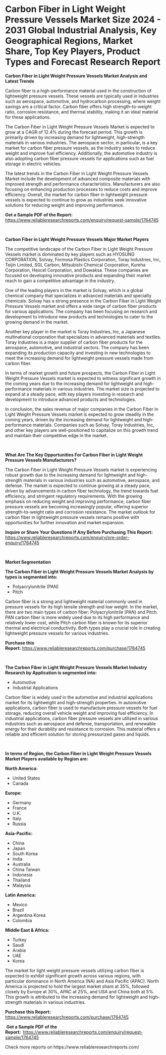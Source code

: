 <p><h1>Carbon Fiber in Light Weight Pressure Vessels Market Size 2024 - 2031 Global Industrial Analysis, Key Geographical Regions, Market Share, Top Key Players, Product Types and Forecast Research Report</h1></p><p><strong>Carbon Fiber in Light Weight Pressure Vessels Market Analysis and Latest Trends</strong></p>
<p><p>Carbon fiber is a high-performance material used in the construction of lightweight pressure vessels. These vessels are typically used in industries such as aerospace, automotive, and hydrocarbon processing, where weight savings are a critical factor. Carbon fiber offers high strength-to-weight ratio, corrosion resistance, and thermal stability, making it an ideal material for these applications.</p><p>The Carbon Fiber in Light Weight Pressure Vessels Market is expected to grow at a CAGR of 12.4% during the forecast period. This growth is primarily driven by increasing demand for lightweight, high-strength materials in various industries. The aerospace sector, in particular, is a key market for carbon fiber pressure vessels, as the industry seeks to reduce weight and improve fuel efficiency. Additionally, the automotive industry is also adopting carbon fiber pressure vessels for applications such as fuel storage in electric vehicles.</p><p>The latest trends in the Carbon Fiber in Light Weight Pressure Vessels Market include the development of advanced composite materials with improved strength and performance characteristics. Manufacturers are also focusing on enhancing production processes to reduce costs and improve efficiency. Overall, the market for carbon fiber in lightweight pressure vessels is expected to continue to grow as industries seek innovative solutions for reducing weight and improving performance.</p></p>
<p><strong>Get a Sample PDF of the Report:&nbsp;</strong> <a href="https://www.reliableresearchreports.com/enquiry/request-sample/1764745">https://www.reliableresearchreports.com/enquiry/request-sample/1764745</a></p>
<p>&nbsp;</p>
<p><strong>Carbon Fiber in Light Weight Pressure Vessels Major Market Players</strong></p>
<p><p>The competitive landscape of the Carbon Fiber in Light Weight Pressure Vessels market is dominated by key players such as HYOSUNG CORPORATION, Solvay, Formosa Plastics Corporation, Toray Industries, Inc, Teijin Limited, SGL Carbon, Mitsubishi Chemical Corporation, Kureha Corporation, Hexcel Corporation, and Dowaksa. These companies are focused on developing innovative products and expanding their market reach to gain a competitive advantage in the industry.</p><p>One of the leading players in the market is Solvay, which is a global chemical company that specializes in advanced materials and specialty chemicals. Solvay has a strong presence in the Carbon Fiber in Light Weight Pressure Vessels market and offers a wide range of carbon fiber products for various applications. The company has been focusing on research and development to introduce new products and technologies to cater to the growing demand in the market.</p><p>Another key player in the market is Toray Industries, Inc, a Japanese multinational corporation that specializes in advanced materials and textiles. Toray Industries is a major supplier of carbon fiber products for the aerospace, automotive, and industrial sectors. The company has been expanding its production capacity and investing in new technologies to meet the increasing demand for lightweight pressure vessels made from carbon fiber.</p><p>In terms of market growth and future prospects, the Carbon Fiber in Light Weight Pressure Vessels market is expected to witness significant growth in the coming years due to the increasing demand for lightweight and high-performance materials in various industries. The market size is projected to expand at a steady pace, with key players investing in research and development to introduce advanced products and technologies.</p><p>In conclusion, the sales revenue of major companies in the Carbon Fiber in Light Weight Pressure Vessels market is expected to grow steadily in the coming years, driven by the increasing demand for lightweight and high-performance materials. Companies such as Solvay, Toray Industries, Inc, and other key players are well-positioned to capitalize on this growth trend and maintain their competitive edge in the market.</p></p>
<p>&nbsp;</p>
<p><strong>What Are The Key Opportunities For Carbon Fiber in Light Weight Pressure Vessels Manufacturers?</strong></p>
<p><p>The Carbon Fiber in Light Weight Pressure Vessels market is experiencing robust growth due to the increasing demand for lightweight and high-strength materials in various industries such as automotive, aerospace, and defense. The market is expected to continue growing at a steady pace, driven by advancements in carbon fiber technology, the trend towards fuel efficiency, and stringent regulatory requirements. With the growing emphasis on reducing weight and improving performance, carbon fiber pressure vessels are becoming increasingly popular, offering superior strength-to-weight ratio and corrosion resistance. The market outlook for carbon fiber in lightweight pressure vessels remains positive with opportunities for further innovation and market expansion.</p></p>
<p><strong>Inquire or Share Your Questions If Any Before Purchasing This Report:</strong> <a href="https://www.reliableresearchreports.com/enquiry/pre-order-enquiry/1764745">https://www.reliableresearchreports.com/enquiry/pre-order-enquiry/1764745</a></p>
<p>&nbsp;</p>
<p><strong>Market Segmentation</strong></p>
<p><strong>The Carbon Fiber in Light Weight Pressure Vessels Market Analysis by types is segmented into:</strong></p>
<p><ul><li>Polyacrylonitrile (PAN)</li><li>Pitch</li></ul></p>
<p><p>Carbon fiber is a strong and lightweight material commonly used in pressure vessels for its high tensile strength and low weight. In the market, there are two main types of carbon fiber: Polyacrylonitrile (PAN) and Pitch. PAN carbon fiber is more widely used due to its high performance and relatively lower cost, while Pitch carbon fiber is known for its superior thermal and electrical conductivity. Both types play a crucial role in creating lightweight pressure vessels for various industries.</p></p>
<p><strong>Purchase this Report:&nbsp;</strong><a href="https://www.reliableresearchreports.com/purchase/1764745">https://www.reliableresearchreports.com/purchase/1764745</a></p>
<p>&nbsp;</p>
<p><strong>The Carbon Fiber in Light Weight Pressure Vessels Market Industry Research by Application is segmented into:</strong></p>
<p><ul><li>Automotive</li><li>Industrial Applications</li></ul></p>
<p><p>Carbon fiber is widely used in the automotive and industrial applications market for its lightweight and high-strength properties. In automotive applications, carbon fiber is used to manufacture pressure vessels for fuel storage, reducing overall vehicle weight and improving fuel efficiency. In industrial applications, carbon fiber pressure vessels are utilized in various industries such as aerospace and defense, transportation, and renewable energy for their durability and resistance to corrosion. This material offers a reliable and efficient solution for storing pressurized gases and liquids.</p></p>
<p>&nbsp;</p>
<p><strong>In terms of Region, the Carbon Fiber in Light Weight Pressure Vessels Market Players available by Region are:</strong></p>
<p>
    <p> <strong> North America: </strong>
        <ul>
            <li>United States</li>
            <li>Canada</li>
        </ul>
        </p> 
    <p> <strong> Europe: </strong>
        <ul>
            <li>Germany</li>
            <li>France</li>
            <li>U.K.</li>
            <li>Italy</li>
            <li>Russia</li>
        </ul>
        </p> 
    <p> <strong> Asia-Pacific: </strong>
        <ul>
            <li>China</li>
            <li>Japan</li>
            <li>South Korea</li>
            <li>India</li>
            <li>Australia</li>
            <li>China Taiwan</li>
            <li>Indonesia</li>
            <li>Thailand</li>
            <li>Malaysia</li>
        </ul>
        </p> 
    <p> <strong> Latin America: </strong>
        <ul>
            <li>Mexico</li>
            <li>Brazil</li>
            <li>Argentina Korea</li>
            <li>Colombia</li>
        </ul>
        </p> 
    <p> <strong> Middle East & Africa: </strong>
        <ul>
            <li>Turkey</li>
            <li>Saudi</li>
            <li>Arabia</li>
            <li>UAE</li>
            <li>Korea</li>
        </ul>
    </p>
    </p>
<p><p>The market for light weight pressure vessels utilizing carbon fiber is expected to exhibit significant growth across various regions, with particular dominance in North America (NA) and Asia Pacific (APAC). North America is projected to hold the largest market share at 35%, followed closely by Europe at 30%, APAC at 25%, and USA and China both at 5%. This growth is attributed to the increasing demand for lightweight and high-strength materials in various industries.</p></p>
<p><strong>Purchase this Report: </strong><a href="https://www.reliableresearchreports.com/purchase/1764745">https://www.reliableresearchreports.com/purchase/1764745</a></p>
<p>&nbsp;<strong>Get a Sample PDF of the Report:&nbsp;&nbsp;</strong><a href="https://www.reliableresearchreports.com/enquiry/request-sample/1764745">https://www.reliableresearchreports.com/enquiry/request-sample/1764745</a></p>
<p><strong></strong></p>
<p>Check more reports on https://www.reliableresearchreports.com/</p>